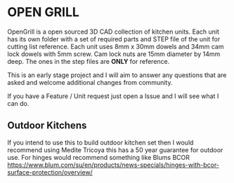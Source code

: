 # OPEN GRILL

OpenGrill is a open sourced 3D CAD collection of kitchen units. 
Each unit has its own folder with a set of required parts and STEP file of the unit 
for cutting list reference. Each unit uses 8mm x 30mm dowels and 34mm cam lock dowels with 5mm screw. 
Cam lock nuts are 15mm diameter by 14mm deep. The ones in the step files are **ONLY** for reference.

This is an early stage project and I will aim to answer any questions that are asked and welcome additional changes from community.

If you have a Feature / Unit request just open a Issue and I will see what I can do.

## Outdoor Kitchens

If you intend to use this to build outdoor kitchen set then I would recommend using Medite Tricoya 
this has a 50 year guarantee for outdoor use. For hinges would recommend something like
Blums BCOR https://www.blum.com/su/en/products/news-specials/hinges-with-bcor-surface-protection/overview/